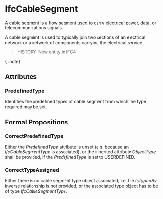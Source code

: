 # IfcCableSegment

A cable segment is a flow segment used to carry electrical power, data, or telecommunications signals.

A cable segment is used to typically join two sections of an electrical network or a network of components carrying the electrical service.

> HISTORY&nbsp; New entity in IFC4

{ .note}
>

## Attributes

### PredefinedType
Identifies the predefined types of cable segment from which the type required may be set.

## Formal Propositions

### CorrectPredefinedType
Either the _PredefinedType_ attribute is unset (e.g. because an _IfcCableSegmentType_ is associated), or the inherited attribute _ObjectType_ shall be provided, if the _PredefinedType_ is set to USERDEFINED.

### CorrectTypeAssigned
Either there is no cable segment type object associated, i.e. the _IsTypedBy_ inverse relationship is not provided, or the associated type object has to be of type _IfcCableSegmentType_.
